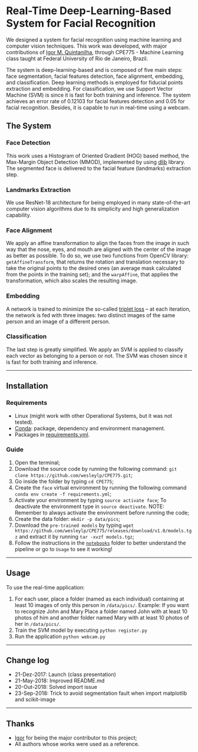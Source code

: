 # Real-Time Deep-Learning-Based System for Facial Recognition

We designed a system for facial recognition using machine learning and computer vision techniques.
This work was developed, with major contributions of [Igor M. Quintanilha](https://github.com/igormq), through CPE775 - Machine Learning class taught at Federal University of Rio de Janeiro, Brazil.

The system is deep-learning-based and is composed of five main steps: face segmentation, facial features detection, face alignment, embedding, and classification.
Deep learning methods is employed for fiducial points extraction and embedding.
For classification, we use Support Vector Machine (SVM) is since it is fast for both training and inference.
The system achieves an error rate of 0.12103 for facial features detection and 0.05 for facial recognition.
Besides, it is capable to run in real-time using a webcam.

## The System

### Face Detection
This work uses a Histogram of Oriented Gradient (HOG) based method, the Max-Margin Object Detection (MMOD), implemented by using [dlib](http://dlib.net/) library.
The segmented face is delivered to the facial feature (landmarks) extraction step.

### Landmarks Extraction
We use ResNet-18 architecture for being employed in many state-of-the-art computer vision algorithms due to its simplicity and high generalization capability.

### Face Alignment
We apply an affine transformation to align the faces from the image in such way that the nose, eyes, and mouth are aligned with the center of the image as better as possible.
To do so, we use two functions from OpenCV library: `getAffineTransform`, that returns the rotation and translation necessary to take the original points to the desired ones (an average mask calculated from the points in the training set); and the `warpAffine`, that applies the transformation, which also scales the resulting image.

### Embedding
A network is trained to minimize the so-called
[triplet loss](https://ieeexplore.ieee.org/document/7298682/) – at each iteration, the network is fed with three images: two distinct images of the same person and an image of a different person.

### Classification
The last step is greatly simplified.
We apply an SVM is applied to classify each vector as belonging to a person or not.
The SVM was chosen since it is fast for both training and inference.

----
## Installation

### Requirements
* Linux (might work with other Operational Systems, but it was not tested).
* [Conda](https://conda.io/docs/user-guide/install/index.html): package, dependency and environment management.
* Packages in [requirements.yml](https://github.com/wesleylp/CPE775/blob/refactoring-1/requirements.yml).

### Guide

1. Open the terminal;
2. Download the source code by running the following command:
`git clone https://github.com/wesleylp/CPE775.git`;
3. Go inside the folder by typing `cd CPE775`;
4. Create the `face` virtual environment by running
the following command `conda env create -f requirements.yml`;
5. Activate your environment by typing `source activate face`;
To deactivate the environment type in `source deactivate`.
NOTE: Remember to always activate the environment before running the code;
6. Create the data folder:
`mkdir -p data/pics`;
7. Download the `pre-trained models` by typing `wget https://github.com/wesleylp/CPE775/releases/download/v1.0/models.tgz` and extract it by running `tar -xvzf models.tgz`;
8. Follow the instructions in the [`notebooks`](https://github.com/wesleylp/CPE775/tree/master/notebooks) folder to better understand the pipeline or go to `Usage` to see it working!

----
## Usage
To use the real-time application:

1. For each user, place a folder (named as each individual) containing at least 10 images of only this person in
`/data/pics/`.
Example: If you want to recognize John and Mary Place a folder named John with at least 10 photos of him and another folder named Mary with at least 10 photos of her in `/data/pics/`.
2. Train the SVM model by executing `python register.py`
3. Run the application `python webcam.py`

----
## Change log
* 21-Dez-2017: Launch (class presentation)
* 21-May-2018: Improved README.md
* 20-Out-2018: Solved import issue
* 23-Sep-2018: Trick to avoid segmentation fault when import matplotlib and scikit-image

----
## Thanks
* [Igor](https://github.com/igormq) for being the major contributor to this project;
* All authors whose works were used as a reference.
